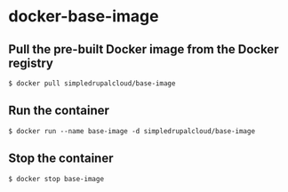 docker-base-image
=================

Pull the pre-built Docker image from the Docker registry
--------------------------------------------------------

    $ docker pull simpledrupalcloud/base-image

Run the container
-----------------

    $ docker run --name base-image -d simpledrupalcloud/base-image

Stop the container
------------------

    $ docker stop base-image
